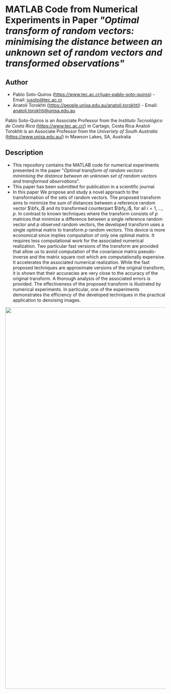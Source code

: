 # MATLAB Code from Numerical Experiments in Paper *"Optimal transform of random vectors: minimising the distance between an unknown set of random vectors and transformed observations"*

## Author

* Pablo Soto-Quiros (https://www.tec.ac.cr/juan-pablo-soto-quiros) - Email: jusoto@tec.ac.cr
* Anatoli Torokhti (https://people.unisa.edu.au/anatoli.torokhti) - Email: anatoli.torokhti@unisa.edu.au

Pablo Soto-Quiros is an Associate Professor from the *Instituto Tecnológico de Costa Rica* (https://www.tec.ac.cr/) in Cartago, Costa Rica
Anatoli Torokhti is an Associate Professor from the *Univeristy of South Australia* (https://www.unisa.edu.au/) in Mawson Lakes, SA, Australia

## Description

* This repository contains the MATLAB code for numerical experiments presented in the paper "*Optimal transform of random vectors: minimising the distance between an unknown set of random vectors and transformed observations*". 
* This paper has been submitted for publication in a scientific journal. 
* In this paper We propose and study a novel approach to the transformation of the sets of random vectors.  The proposed transform aims to minimize the sum of distances between a reference random vector $\bfx_i$ and its transformed counterpart  $\bfy_i$, for all $i=1,...,p$. In contrast to known techniques where the transform consists of $p$ matrices that minimize a difference between a single reference random vector and $p$ observed random vectors, the developed transform uses a single optimal matrix to transform $p$ random vectors. This device is more economical since implies computation of only one optimal matrix.  It requires less computational work for the associated numerical realization. Two particular fast versions of the transform are provided that allow us to avoid computation of the covariance matrix pseudo-inverse and the matrix square root which are computationally expensive. It accelerates the associated numerical realization. While the fast proposed techniques  are approximate versions of the original transform, it is shown that their accuracies are very close to the accuracy of the original transform. A thorough  analysis of the associated errors is provided. The effectiveness of the proposed transform is illustrated by numerical experiments. In particular, one of the experiments demonstrates the efficiency of the developed techniques in the practical application  to denoising images.

<p align="center"><img width="1200" src="https://github.com/jusotoTEC/multifiltering_transform/blob/main/img/img1.png"></p>
